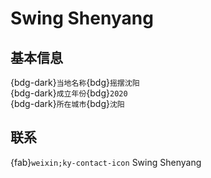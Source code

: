 # Swing Shenyang

## 基本信息

{bdg-dark}`当地名称`{bdg}`摇摆沈阳`  
{bdg-dark}`成立年份`{bdg}`2020`  
{bdg-dark}`所在城市`{bdg}`沈阳`  

## 联系

{fab}`weixin;ky-contact-icon` Swing Shenyang  

